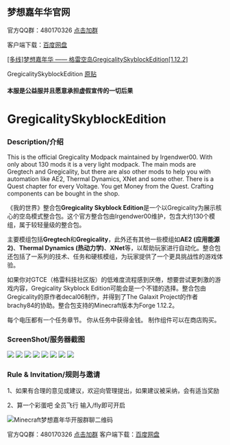 ## 梦想嘉年华官网

官方QQ群：480170326 [点击加群](https://jq.qq.com/?_wv=1027&k=Fb3J7Pnm)

客户端下载：[百度网盘](https://pan.baidu.com/s/1VGmWN7w-miLFxBcy4fkQQg?pwd=mxjn)

[[多线]梦想嘉年华 —— 格雷空岛GregicalitySkyblockEdition[1.12.2]](https://www.mcbbs.net/thread-951339-1-1.html)


GregicalitySkyblockEdition [原贴](https://www.curseforge.com/minecraft/modpacks/gregicality-skyblock-edition)


#### 本服是公益服并且愿意承担虚假宣传的一切后果


# GregicalitySkyblockEdition
### Description/介绍

This is the official Gregicality Modpack maintained by Irgendwer00.
With only about 130 mods it is a very light modpack.
The main mods are Gregtech and Gregicality, but there are also other mods to help you with automation like AE2, Thermal Dynamics, XNet and some other.
There is a Quest chapter for every Voltage.
You get Money from the Quest.
Crafting components can be bought in the shop.


《我的世界》整合包**Gregicality Skyblock Edition**是一个以Gregicality为展示核心的空岛模式整合包。这个官方整合包由Irgendwer00维护，包含大约130个模组，属于较轻量级的整合包。

主要模组包括**Gregtech**和**Gregicality**，此外还有其他一些模组如**AE2 (应用能源2)**、**Thermal Dynamics (热动力学)**、**XNet**等，以帮助玩家进行自动化。整合包还包括了一系列的技术、任务和硬核模组，为玩家提供了一个更具挑战性的游戏体验。


如果你对GTCE（格雷科技社区版）的低难度流程感到厌倦，想要尝试更刺激的游戏内容，Gregicality Skyblock Edition可能会是一个不错的选择。整合包由Gregicality的原作者decal06制作，并得到了The Galaxit Project的作者brachy84的协助。整合包支持的Minecraft版本为Forge 1.12.2。

每个电压都有一个任务章节。
你从任务中获得金钱。
制作组件可以在商店购买。


### ScreenShot/服务器截图
![](img/2021-12-11_15.29.46.png)
![](img/2021-12-11_15.30.17.png)
![](img/2021-12-11_15.31.35.png)
![](img/2021-12-11_15.31.48.png)
![](img/2021-12-11_15.32.11.png)
![](img/2021-12-11_15.32.15.png)
![](img/2021-12-11_15.32.18.png)
![](img/2021-12-11_15.32.27.png)

### Rule & Invitation/规则与邀请
1、如果有合理的意见或建议，欢迎向管理提出，如果建议被采纳，会有适当奖励

2、算一个彩蛋吧 全员飞行 输入/fly即可开启

![Minecraft梦想嘉年华开服群聊二维码](img/QQ图片20220829150730.jpg)

官方QQ群：480170326 [点击加群](https://jq.qq.com/?_wv=1027&k=Fb3J7Pnm)
客户端下载：[百度网盘](https://pan.baidu.com/s/1VGmWN7w-miLFxBcy4fkQQg?pwd=mxjn)
